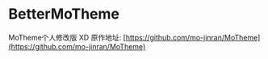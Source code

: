 # BetterMoTheme
MoTheme个人修改版 XD
原作地址: [https://github.com/mo-jinran/MoTheme](https://github.com/mo-jinran/MoTheme)
